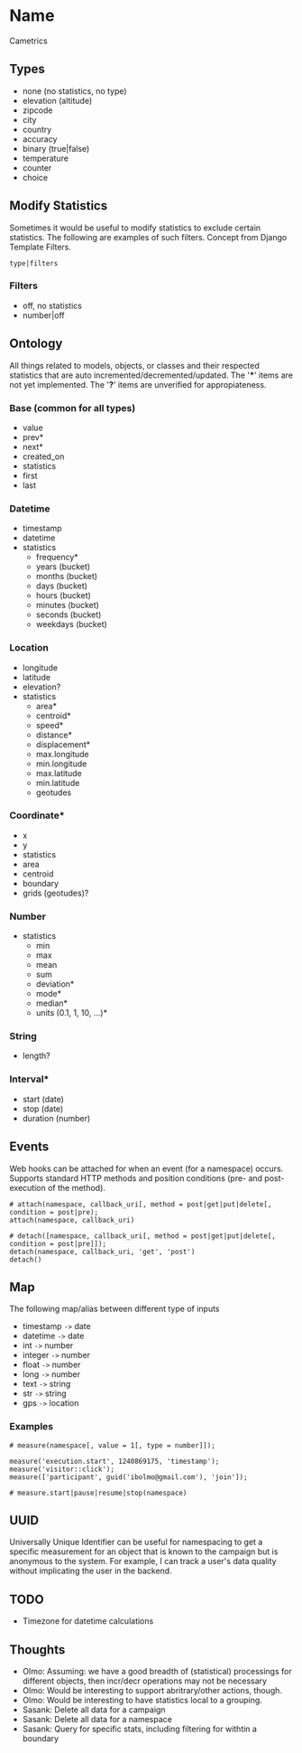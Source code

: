 Name
====
Cametrics

Types
-----
 - none (no statistics, no type)
 - elevation (altitude)
 - zipcode
 - city
 - country
 - accuracy
 - binary (true|false)
 - temperature
 - counter
 - choice
 
Modify Statistics
-----------------
Sometimes it would be useful to modify statistics to exclude certain statistics. The following are examples of such filters. Concept from Django Template Filters.

`type|filters`

### Filters
 - off, no statistics
  - number|off


Ontology
--------
All things related to models, objects, or classes and their respected statistics that are auto incremented/decremented/updated. The '**\***' items are not yet implemented. The '**?**' items are unverified for appropiateness.

### Base (common for all types)
 - value
 - prev*
 - next*
 - created_on
 - statistics
  - first
  - last

### Datetime
 - timestamp
 - datetime
 - statistics
    - frequency*
    - years (bucket)
    - months (bucket)
    - days (bucket)
    - hours (bucket)
    - minutes (bucket)
    - seconds (bucket)
    - weekdays (bucket)

### Location
 - longitude
 - latitude
 - elevation?
 - statistics
    - area*
    - centroid*
    - speed*
    - distance*
    - displacement*
    - max.longitude
    - min.longitude
    - max.latitude
    - min.latitude
    - geotudes
    
### Coordinate*
 - x
 - y
 - statistics
  - area
  - centroid
  - boundary
  - grids (geotudes)?

### Number
 - statistics 
    - min
    - max
    - mean
    - sum
    - deviation*
    - mode*
    - median*
    - units (0.1, 1, 10, ...)*

### String
 - length?
 
### Interval*
 - start (date)
 - stop (date)
 - duration (number)

Events
------
Web hooks can be attached for when an event (for a namespace) occurs. Supports standard HTTP methods and position conditions (pre- and post- execution of the method).

    # attach(namespace, callback_uri[, method = post|get|put|delete[, condition = post|pre);
    attach(namespace, callback_uri)

    # detach([namespace, callback_uri[, method = post|get|put|delete[, condition = post|pre]]);
    detach(namespace, callback_uri, 'get', 'post')
    detach()

Map
---
The following map/alias between different type of inputs

 - timestamp `->` date
 - datetime `->` date
 - int `->` number
 - integer `->` number
 - float `->` number
 - long `->` number
 - text `->` string
 - str `->` string
 - gps `->` location

### Examples

    # measure(namespace[, value = 1[, type = number]]);  
    
    measure('execution.start', 1240869175, 'timestamp');
    measure('visitor::click');
    measure(['participant', guid('ibolmo@gmail.com'), 'join']);
    
    # measure.start|pause|resume|stop(namespace)

UUID
----
Universally Unique Identifier can be useful for namespacing to get a specific measurement for an object that is known to the campaign but is anonymous to the system. For example, I can track a user's data quality without implicating the user in the backend. 

TODO
----
 - Timezone for datetime calculations
 
Thoughts
--------
 - Olmo: Assuming: we have a good breadth of (statistical) processings for different objects, then incr/decr operations may not be necessary
  - Olmo: Would be interesting to support abritrary/other actions, though.
 - Olmo: Would be interesting to have statistics local to a grouping.
 - Sasank: Delete all data for a campaign
 - Sasank: Delete all data for a namespace
 - Sasank: Query for specific stats, including filtering for withtin a boundary